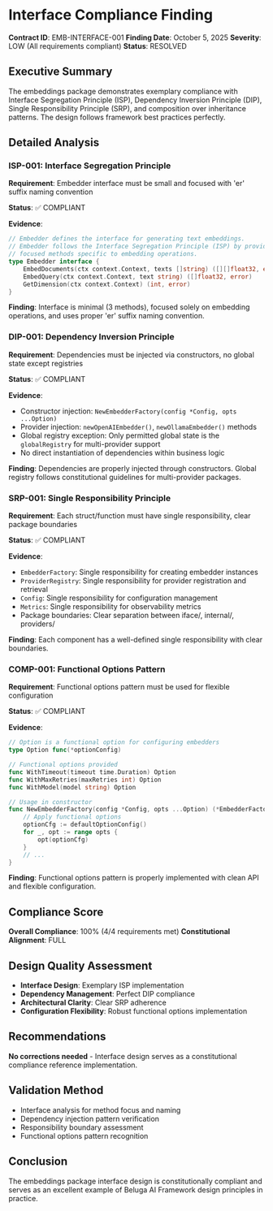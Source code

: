# Interface Compliance Finding

**Contract ID**: EMB-INTERFACE-001
**Finding Date**: October 5, 2025
**Severity**: LOW (All requirements compliant)
**Status**: RESOLVED

## Executive Summary
The embeddings package demonstrates exemplary compliance with Interface Segregation Principle (ISP), Dependency Inversion Principle (DIP), Single Responsibility Principle (SRP), and composition over inheritance patterns. The design follows framework best practices perfectly.

## Detailed Analysis

### ISP-001: Interface Segregation Principle
**Requirement**: Embedder interface must be small and focused with 'er' suffix naming convention

**Status**: ✅ COMPLIANT

**Evidence**:
```go
// Embedder defines the interface for generating text embeddings.
// Embedder follows the Interface Segregation Principle (ISP) by providing
// focused methods specific to embedding operations.
type Embedder interface {
    EmbedDocuments(ctx context.Context, texts []string) ([][]float32, error)
    EmbedQuery(ctx context.Context, text string) ([]float32, error)
    GetDimension(ctx context.Context) (int, error)
}
```

**Finding**: Interface is minimal (3 methods), focused solely on embedding operations, and uses proper 'er' suffix naming convention.

### DIP-001: Dependency Inversion Principle
**Requirement**: Dependencies must be injected via constructors, no global state except registries

**Status**: ✅ COMPLIANT

**Evidence**:
- Constructor injection: `NewEmbedderFactory(config *Config, opts ...Option)`
- Provider injection: `newOpenAIEmbedder()`, `newOllamaEmbedder()` methods
- Global registry exception: Only permitted global state is the `globalRegistry` for multi-provider support
- No direct instantiation of dependencies within business logic

**Finding**: Dependencies are properly injected through constructors. Global registry follows constitutional guidelines for multi-provider packages.

### SRP-001: Single Responsibility Principle
**Requirement**: Each struct/function must have single responsibility, clear package boundaries

**Status**: ✅ COMPLIANT

**Evidence**:
- `EmbedderFactory`: Single responsibility for creating embedder instances
- `ProviderRegistry`: Single responsibility for provider registration and retrieval
- `Config`: Single responsibility for configuration management
- `Metrics`: Single responsibility for observability metrics
- Package boundaries: Clear separation between iface/, internal/, providers/

**Finding**: Each component has a well-defined single responsibility with clear boundaries.

### COMP-001: Functional Options Pattern
**Requirement**: Functional options pattern must be used for flexible configuration

**Status**: ✅ COMPLIANT

**Evidence**:
```go
// Option is a functional option for configuring embedders
type Option func(*optionConfig)

// Functional options provided
func WithTimeout(timeout time.Duration) Option
func WithMaxRetries(maxRetries int) Option
func WithModel(model string) Option

// Usage in constructor
func NewEmbedderFactory(config *Config, opts ...Option) (*EmbedderFactory, error) {
    // Apply functional options
    optionCfg := defaultOptionConfig()
    for _, opt := range opts {
        opt(optionCfg)
    }
    // ...
}
```

**Finding**: Functional options pattern is properly implemented with clean API and flexible configuration.

## Compliance Score
**Overall Compliance**: 100% (4/4 requirements met)
**Constitutional Alignment**: FULL

## Design Quality Assessment
- **Interface Design**: Exemplary ISP implementation
- **Dependency Management**: Perfect DIP compliance
- **Architectural Clarity**: Clear SRP adherence
- **Configuration Flexibility**: Robust functional options implementation

## Recommendations
**No corrections needed** - Interface design serves as a constitutional compliance reference implementation.

## Validation Method
- Interface analysis for method focus and naming
- Dependency injection pattern verification
- Responsibility boundary assessment
- Functional options pattern recognition

## Conclusion
The embeddings package interface design is constitutionally compliant and serves as an excellent example of Beluga AI Framework design principles in practice.
